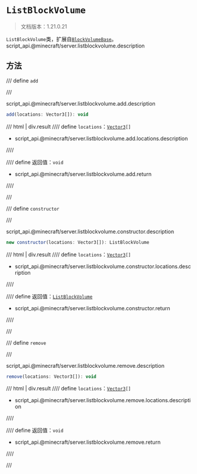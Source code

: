 # `ListBlockVolume`

> 文档版本：1.21.0.21

`ListBlockVolume`类，扩展自[`BlockVolumeBase`](./blockvolumebase.md)。script_api.@minecraft/server.listblockvolume.description

## 方法

/// define
`add`


///

script_api.@minecraft/server.listblockvolume.add.description

```js
add(locations: Vector3[]): void
```

/// html | div.result
//// define
`locations`：<code><a href="../vector3/">Vector3</a>[]</code>

- script_api.@minecraft/server.listblockvolume.add.locations.description


////

//// define
返回值：`void`

- script_api.@minecraft/server.listblockvolume.add.return


////

///


/// define
`constructor`


///

script_api.@minecraft/server.listblockvolume.constructor.description

```js
new constructor(locations: Vector3[]): ListBlockVolume
```

/// html | div.result
//// define
`locations`：<code><a href="../vector3/">Vector3</a>[]</code>

- script_api.@minecraft/server.listblockvolume.constructor.locations.description


////

//// define
返回值：[`ListBlockVolume`](./listblockvolume.md)

- script_api.@minecraft/server.listblockvolume.constructor.return


////

///


/// define
`remove`


///

script_api.@minecraft/server.listblockvolume.remove.description

```js
remove(locations: Vector3[]): void
```

/// html | div.result
//// define
`locations`：<code><a href="../vector3/">Vector3</a>[]</code>

- script_api.@minecraft/server.listblockvolume.remove.locations.description


////

//// define
返回值：`void`

- script_api.@minecraft/server.listblockvolume.remove.return


////

///

